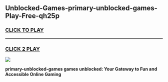 
## Unblocked-Games-primary-unblocked-games-Play-Free-qh25p
<h3>
<a href="https://premium76.site?title=primary-unblocked-games&ref=19M">CLICK TO PLAY</a></h3>
<hr>

<h3>
<a href="https://premium76.site?title=primary-unblocked-games&ref=19M">CLICK 2 PLAY</a>
  
</h3>

<a href="https://premium76.site?title=primary-unblocked-games&ref=19M"><img src="https://clearcache.store/games.png"></a>


**primary-unblocked-games games unblocked: Your Gateway to Fun and Accessible Online Gaming**

